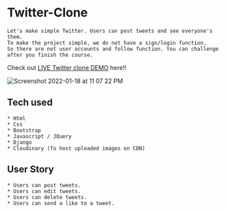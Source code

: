 # Twitter-Clone

```
Let's make simple Twitter. Users can post tweets and see everyone's them.
To make the project simple, we do not have a sign/login function.
So there are not user accounts and follow function. You can challenge after you finish the course.
```
Check out [LIVE Twitter clone DEMO](https://twiterclone-suhel.herokuapp.com/) here!!

![Screenshot 2022-01-18 at 11 07 22 PM](https://user-images.githubusercontent.com/94987232/149989746-3754ab08-9748-493c-92b4-c6ffe6a518ab.png)




## Tech used
```
* Html
* Css
* Bootstrap
* Javascript / JQuery
* Django
* Cloudinary (To host uploaded images on CDN)
```
## User Story
```
* Users can post tweets.
* Users can edit tweets.
* Users can delete tweets.
* Users can send a like to a tweet.
```
